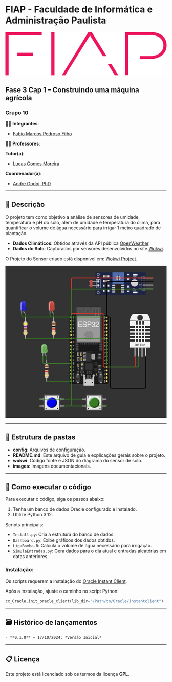 
# FIAP - Faculdade de Informática e Administração Paulista
![FIAP Logo](images/logo-fiap.png)

## Fase 3 Cap 1 – Construindo uma máquina agrícola

### Grupo 10

👨‍🎓 **Integrantes**:
- [Fabio Marcos Pedroso Filho](https://www.linkedin.com/in/pedrosof/)

👩‍🏫 **Professores**:

**Tutor(a)**:
- [Lucas Gomes Moreira](https://www.linkedin.com/in/lucas-gomes-moreira-15a8452a/)

**Coordenador(a)**:
- [Andre Godoi, PhD](https://www.linkedin.com/in/profandregodoi/)

---

## 📜 Descrição

O projeto tem como objetivo a análise de sensores de umidade, temperatura e pH do solo, além de umidade e temperatura do clima, para quantificar o volume de água necessário para irrigar 1 metro quadrado de plantação.

- **Dados Climáticos**: Obtidos através da API pública [OpenWeather](https://openweathermap.org/).
- **Dados do Solo**: Capturados por sensores desenvolvidos no site [Wokwi](https://wokwi.com/). 

O Projeto do Sensor criado está disponível em: [Wokwi Project](https://wokwi.com/projects/412014758291630081).

![Wokwi Sensor](images/wokwi.jpg)

---

## 📁 Estrutura de pastas

- **config**: Arquivos de configuração.
- **README.md**: Este arquivo de guia e explicações gerais sobre o projeto.
- **wokwi**: Código fonte e JSON do diagrama do sensor de solo.
- **images**: Imagens documentacionais.

---

## 🔧 Como executar o código

Para executar o código, siga os passos abaixo:

1. Tenha um banco de dados Oracle configurado e instalado.
2. Utilize Python 3.12.

Scripts principais:

- `Install.py`: Cria a estrutura do banco de dados.
- `Dashboard.py`: Exibe gráficos dos dados obtidos.
- `LigaBomba.R`: Calcula o volume de água necessário para irrigação.
- `SimulaEntradas.py`: Gera dados para o dia atual e entradas aleatórias em datas anteriores.

### Instalação:

Os scripts requerem a instalação do [Oracle Instant Client](https://www.oracle.com/br/database/technologies/instant-client.html).

Após a instalação, ajuste o caminho no script Python:

```python
cx_Oracle.init_oracle_client(lib_dir="/Path/to/Oracle/instantclient")
```

---

## 🗃 Histórico de lançamentos

```markdown
- **0.1.0** – 17/10/2024: *Versão Inicial*
```

---

## 📋 Licença

Este projeto está licenciado sob os termos da licença **GPL**.
